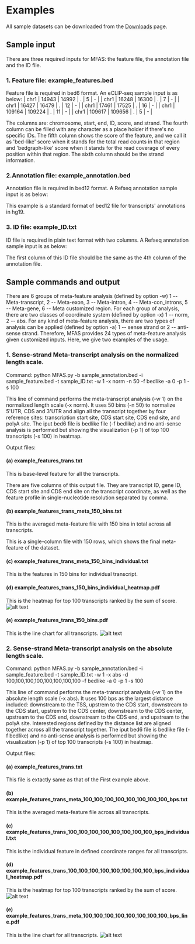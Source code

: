 # Examples
All sample datasets can be downloaded from the [Downloads](Downloads.md) page.
## Sample input

There are three required inputs for MFAS: the feature file, the annotation file and the ID file.

### 1. Feature file: example_features.bed

Feature file is required in bed6 format. An eCLIP-seq sample input is as below:
| chr1	| 14943	| 14992	| .  | 5  | - |
| chr1	| 16248	| 16300	| .   | 7   | - |
| chr1	| 16427	| 16479	| .   | 12  | - |
| chr1	| 17461	| 17525	| .   | 16  | - |
| chr1	| 109164	| 109224	| .   | 11  | - |
| chr1	| 109617	| 109656	| .   | 5   | - |

The columns are: chromosome, start, end, ID, score, and strand. The fourth column can be filled with any character as a place holder if there's no specific IDs. The fifth column shows the score of the feature, and we call it as 'bed-like' score when it stands for the total read counts in that region and 'bedgraph-like' score when it stands for the read coverage of every position within that region. The sixth column should be the strand information.

### 2.Annotation file: example_annotation.bed

Annotation file is required in bed12 format. A Refseq annotation sample input is as below:


This example is a standard format of bed12 file for transcripts' annotations in hg19.


### 3. ID file: example_ID.txt

ID file is required in plain text format with two columns. A Refseq annotation sample input is as below:


The first column of this ID file should be the same as the 4th column of the annotation file.

## Sample commands and output

There are 6 groups of meta-feature analysis (defined by option -w) 1 -- Meta-transcript, 2 -- Meta-exon, 3 -- Meta-intron, 4 -- Meta-con_introns, 5 -- Meta-gene, 6 -- Meta customized region.
For each group of analysis, there are two classes of coordinate system (defined by option -x) 1 -- norm, 2 -- abs.
For any kind of meta-feature analysis, there are two types of analysis can be applied (defined by option -a) 1 -- sense strand or 2 -- anti-sense strand.
Therefore, MFAS provides 24 types of meta-feature analysis given customized inputs. Here, we give two examples of the usage.

### 1. Sense-strand Meta-transcript analysis on the normalized length scale.

Command:
    python MFAS.py -b sample_annotation.bed -i sample_feature.bed -t sample_ID.txt -w 1 -x norm -n 50 -f bedlike -a 0 -p 1 -s 100

This line of command performs the meta-transcript analysis (-w 1) on the normalized length scale (-x norm). It uses 50 bins (-n 50) to normalize 5'UTR, CDS and 3'UTR and align all the transcript together by four reference sites: transcription start site, CDS start site, CDS end site, and polyA site. The iput bed6 file is bedlike file (-f bedlike) and no anti-sense analysis is performed but showing the visualization (-p 1) of top 100 transcripts (-s 100) in heatmap.

Output files:
#### (a) example_features_trans.txt

This is base-level feature for all the transcripts.


There are five columns of this output file. They are transcript ID, gene ID, CDS start site and CDS end site on the transcript coordinate, as well as the feature profile in single-nucleotide resolution separated by comma.

#### (b) example_features_trans_meta_150_bins.txt

This is the averaged meta-feature file with 150 bins in total across all transcripts.

This is a single-column file with 150 rows, which shows the final meta-feature of the dataset.

#### (c) example_features_trans_meta_150_bins_individual.txt

This is the features in 150 bins for individual transcript.

#### (d) example_features_trans_150_bins_individual_heatmap.pdf

This is the heatmap for top 100 transcripts ranked by the sum of score.
![alt text](trans_meta_150_bins_heatmap.png)

#### (e) example_features_trans_150_bins.pdf

This is the line chart for all transcripts.
![alt text](trans_meta_150_bins_line.png)

### 2. Sense-strand Meta-transcript analysis on the absolute length scale.

Command:
    python MFAS.py -b sample_annotation.bed -i sample_feature.bed -t sample_ID.txt -w 1 -x abs -d 100,100,100,100,100,100,100,100 -f bedlike -a 0 -p 1 -s 100

This line of command performs the meta-transcript analysis (-w 1) on the absolute length scale (-x abs). It uses 100 bps as the largest distance included: downstream to the TSS, upstrem to the CDS start, downstream to the CDS start, upstrem to the CDS center, downstream to the CDS center, upstream to the CDS end, downstream to the CDS end, and upstream to the polyA site.  Interested regions defined by the distance list are aligned together across all the transcript together. The iput bed6 file is bedlike file (-f bedlike) and no anti-sense analysis is performed but showing the visualization (-p 1) of top 100 transcripts (-s 100) in heatmap.

Output files:
#### (a) example_features_trans.txt
This file is extactly same as that of the First example above.

#### (b) example_features_trans_meta_100_100_100_100_100_100_100_100_bps.txt
This is the averaged meta-feature file across all transcripts.

#### (c) example_features_trans_100_100_100_100_100_100_100_100_bps_individual.txt
This is the individual feature in defined coordinate ranges for all transcripts.

#### (d) example_features_trans_100_100_100_100_100_100_100_100_bps_individual_heatmap.pdf

This is the heatmap for top 100 transcripts ranked by the sum of score.
![alt text](trans_100_100_100_100_100_100_100_100_bps_individual_heatmap.png)


#### (e) example_features_trans_meta_100_100_100_100_100_100_100_100_bps_line.pdf

This is the line chart for all transcripts.
![alt text](trans_meta_100_100_100_100_100_100_100_100_bps_line.png)


